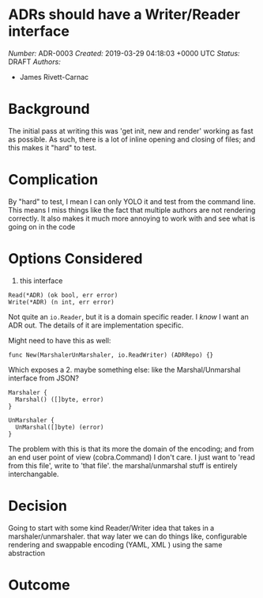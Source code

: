 # ADRs should have a Writer/Reader interface

*Number:* ADR-0003
*Created:* 2019-03-29 04:18:03 +0000 UTC
*Status:* DRAFT
*Authors:*
- James Rivett-Carnac


# Background

The initial pass at writing this was 'get init, new and render' working
as fast as possible.  As such, there is a lot of inline opening and closing
of files; and this makes it "hard" to test.

# Complication

By "hard" to test, I mean I can only YOLO it and test from the command line.
This means I miss things like the fact that multiple authors are not rendering
correctly.  It also makes it much more annoying to work with and see what
is going on in the code

# Options Considered

1. this interface
```
Read(*ADR) (ok bool, err error)
Write(*ADR) (n int, err error)
```
Not quite an `io.Reader`, but it is a domain specific reader.
I *know* I want an ADR out.  The details of it are implementation
specific.

Might need to have this as well:

```
func New(MarshalerUnMarshaler, io.ReadWriter) (ADRRepo) {}
```
Which exposes a
2. maybe something else: like the Marshal/Unmarshal interface
from JSON?

```
Marshaler {
  Marshal() ([]byte, error)
}

UnMarshaler {
  UnMarshal([]byte) (error)
}
```

The problem with this is that its more the domain of
the encoding; and from an end user point of view (cobra.Command)
I don't care.  I just want to 'read from this file', write
to 'that file'.  the marshal/unmarshal stuff is entirely
interchangable.

# Decision

Going to start with some kind Reader/Writer idea that
takes in a marshaler/unmarshaler.  that way later
we can do things like, configurable rendering and 
swappable encoding (YAML, XML <bleh>)
using the same abstraction

# Outcome

